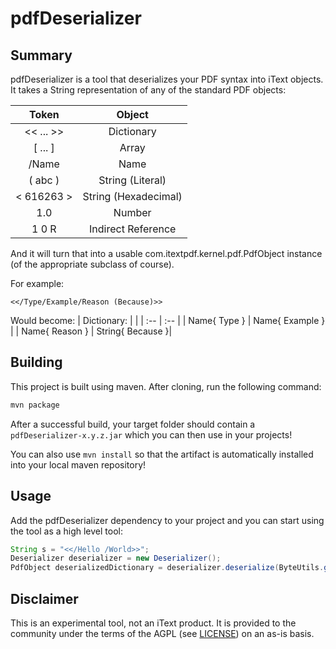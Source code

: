 # pdfDeserializer

## Summary

pdfDeserializer is a tool that deserializes your PDF syntax into iText objects. It takes a String representation of any of the standard PDF objects:

| Token | Object |
|:-:|:-:|
| << ... >> | Dictionary |
| [ ... ] | Array |
| /Name | Name |
| ( abc ) | String (Literal) |
| < 616263 > | String (Hexadecimal) |
| 1.0 | Number |
| 1 0 R | Indirect Reference |

And it will turn that into a usable com.itextpdf.kernel.pdf.PdfObject instance (of the appropriate subclass of course).



For example:
```
<</Type/Example/Reason (Because)>>
```

Would become:
| Dictionary: | |
| :-- | :-- |
| Name{ Type } | Name{ Example } |
| Name{ Reason } | String{ Because }|

## Building

This project is built using maven. After cloning, run the following command:

```bash
mvn package
```

After a successful build, your target folder should contain a `pdfDeserializer-x.y.z.jar` which you can then use in your projects!

You can also use `mvn install` so that the artifact is automatically installed into your local maven repository!


## Usage

Add the pdfDeserializer dependency to your project and you can start using the tool as a high level tool:

```java
String s = "<</Hello /World>>";
Deserializer deserializer = new Deserializer();
PdfObject deserializedDictionary = deserializer.deserialize(ByteUtils.getIsoBytes(s), new DeserializationContext());
```


## Disclaimer

This is an experimental tool, not an iText product. It is provided to the
community under the terms of the AGPL (see [LICENSE](LICENSE.md)) on an as-is
basis.
